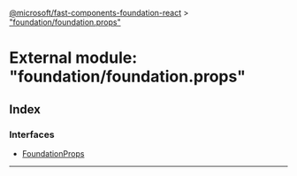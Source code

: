 [@microsoft/fast-components-foundation-react](../README.md) > ["foundation/foundation.props"](../modules/_foundation_foundation_props_.md)

# External module: "foundation/foundation.props"

## Index

### Interfaces

* [FoundationProps](../interfaces/_foundation_foundation_props_.foundationprops.md)

---

